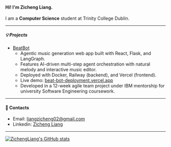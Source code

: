 #### Hi! I'm Zicheng Liang.
I am a **Computer Science** student at Trinity College Dublin. 

----

##### 💡 Projects
- [BeatBot](https://github.com/ZichengLiang/BeatBot_Deployment)  
   - Agentic music generation web app built with React, Flask, and LangGraph.  
   - Features AI-driven multi-step agent orchestration with natural melody and interactive music editor.  
   - Deployed with Docker, Railway (backend), and Vercel (frontend).
   - Live demo: [beat-bot-deployment.vercel.app](https://beat-bot-deployment.vercel.app/)  
   - Developed in a 12-week agile team project under IBM mentorship for university Software Engineering coursework.
----

#### 📧 Contacts
- Email: liangzicheng02@gmail.com
- Linkedin: [Zicheng Liang](https://www.linkedin.com/in/zicheng-liang-b6809a251/)

----
[![ZichengLiang's GitHub stats](https://github-readme-stats.vercel.app/api?username=ZichengLiang)](https://github.com/ZichengLiang/github-readme-stats)

<!---
PolarbearinBox/PolarbearinBox is a ✨ special ✨ repository because its `README.md` (this file) appears on your GitHub profile.
You can click the Preview link to take a look at your changes.
--->
